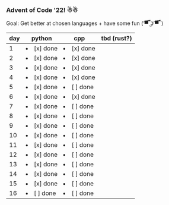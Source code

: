 ### Advent of Code '22! ☃☃
Goal: Get better at chosen languages + have some fun ( ͡▀̿ ̿ ͜ʖ ͡▀̿ ̿ )

| day | python | cpp | tbd (rust?) |
| --- | ------ | --- | --- |
| 1  | <li>[x] done</li> | <li>[x] done</li> |  | 
| 2  | <li>[x] done</li> | <li>[x] done</li> |  | 
| 3  | <li>[x] done</li> | <li>[x] done</li> |  | 
| 4  | <li>[x] done</li> | <li>[x] done</li> |  | 
| 5  | <li>[x] done</li> | <li>[ ] done</li> |  |
| 6  | <li>[x] done</li> | <li>[x] done</li> |  |
| 7  | <li>[x] done</li> | <li>[ ] done</li> |  |
| 8  | <li>[x] done</li> | <li>[ ] done</li> |  |
| 9  | <li>[x] done</li> | <li>[ ] done</li> |  |
| 10 | <li>[x] done</li> | <li>[ ] done</li> |  |
| 11 | <li>[x] done</li> | <li>[ ] done</li> |  |
| 12 | <li>[x] done</li> | <li>[ ] done</li> |  |
| 13 | <li>[x] done</li> | <li>[ ] done</li> |  |
| 14 | <li>[x] done</li> | <li>[ ] done</li> |  |
| 15 | <li>[x] done</li> | <li>[ ] done</li> |  |
| 16 | <li>[ ] done</li> | <li>[ ] done</li> |  |
